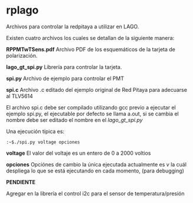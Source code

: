 # rplago
Archivos para controlar la redpitaya a utilizar en LAGO.

Existen cuatro archivos los cuales se detallan de la siguiente manera:

**RPPMTwTSens.pdf** Archivo PDF de los esquemáticos de la tarjeta de polarización. 

**lago_gt_spi.py**  Librería para controlar la tarjeta.

**spi.py**  Archivo de ejemplo para controlar el PMT

**spi.c** Archivo .c editado del ejemplo original de Red Pitaya para adecuarse al TLV5614

El archivo spi.c debe ser compilado utilizando gcc previo a ejecutar el ejemplo spi.py, el ejecutable por defecto se llama a.out, si se cambia el nombre debe ser editado el nombre en el *lago_gt_spi.py* 

Una ejecución típica es:

<code>:~$./spi.py voltage opciones</code>

**voltage** El valor del voltaje es un entero de 0 a 2000 voltios

**opciones** Opciónes de cambio la única ejecutada actualmente es *v* la cuál despliega lo que se está ejecutando en cada momento, (para debugging)

**PENDIENTE**

Agregar en la librería el control i2c para el sensor de temperatura/presión
